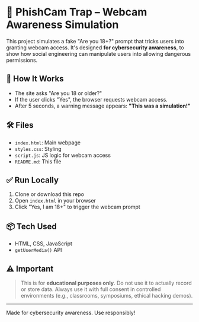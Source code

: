 # 📸 PhishCam Trap – Webcam Awareness Simulation

This project simulates a fake "Are you 18+?" prompt that tricks users into granting webcam access. It's designed **for cybersecurity awareness**, to show how social engineering can manipulate users into allowing dangerous permissions.

## 🚀 How It Works

- The site asks "Are you 18 or older?"
- If the user clicks "Yes", the browser requests webcam access.
- After 5 seconds, a warning message appears: **"This was a simulation!"**

## 🛠 Files

- `index.html`: Main webpage
- `styles.css`: Styling
- `script.js`: JS logic for webcam access
- `README.md`: This file

## ✅ Run Locally

1. Clone or download this repo
2. Open `index.html` in your browser
3. Click "Yes, I am 18+" to trigger the webcam prompt

## 📦 Tech Used

- HTML, CSS, JavaScript
- `getUserMedia()` API

## ⚠️ Important

> This is for **educational purposes only**. Do not use it to actually record or store data. Always use it with full consent in controlled environments (e.g., classrooms, symposiums, ethical hacking demos).

---

Made for cybersecurity awareness. Use responsibly!